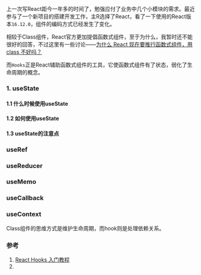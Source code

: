 上一次写React距今一年多的时间了，勉强应付了业务中几个小模块的需求。最近参与了一个新项目的搭建开发工作，主R选择了React，看了一下使用的React版本`16.12.0`，组件的编码方式已经发生了变化。

相较于Class组件，React官方更加提倡函数式组件，至于为什么，我暂时还不能很好的回答，不过这里有一些讨论——[为什么 React 现在要推行函数式组件，用 class 不好吗？](https://www.zhihu.com/question/343314784)

而`Hooks`正是React辅助函数式组件的工具，它使函数式组件有了状态，弱化了生命周期的概念。

### 1. useState
#### 1.1 什么时候使用useState
#### 1.2 如何使用useState

#### 1.3 useState的注意点

### useRef

### useReducer

### useMemo

### useCallback

### useContext

Class组件的思维方式是维护生命周期，而hook则是处理依赖关系。

### 参考
1. [React Hooks 入门教程](https://www.ruanyifeng.com/blog/2019/09/react-hooks.html)
2. [](https://gamehu.github.io/2020/02/25/React%20Hooks(%E4%B8%80)/)
